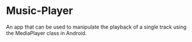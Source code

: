 # Music-Player
An app that can be used to manipulate the playback of a single track using the MediaPlayer class in Android.
